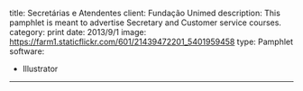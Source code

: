 title: Secretárias e Atendentes
client: Fundação Unimed
description: This pamphlet is meant to advertise Secretary and Customer service courses.
category: print
date: 2013/9/1
image: https://farm1.staticflickr.com/601/21439472201_5401959458
type: Pamphlet
software:
- Illustrator
---
